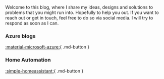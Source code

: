 Welcome to this blog, where I share my ideas, designs and solutions to problems that you might run into. Hopefully to help you out. If you want to reach out or get in touch, feel free to do so via social media. I will try to respond as soon as I can.

### Azure blogs

[:material-microsoft-azure:](/blog/category/azure/){ .md-button }

### Home Automation

[:simple-homeassistant:](/blog/category/home-assistant/){ .md-button }
